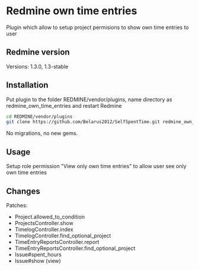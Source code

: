 # Redmine own time entries

Plugin which allow to setup project permisions to show own time entries to user


## Redmine version

Versions: 1.3.0, 1.3-stable


## Installation

Put plugin to the folder REDMINE/vendor/plugins, name directory as redmine_own_time_entries and restart Redmine

```bash
cd REDMINE/vendor/plugins
git clone https://github.com/Belarus2012/SelfSpentTime.git redmine_own_time_entries
```

No migrations, no new gems.


## Usage

Setup role permission "View only own time entries" to allow user see only own time entries


## Changes

Patches:
  * Project.allowed_to_condition
  * ProjectsController.show
  * TimelogController.index
  * TimelogController.find_optional_project
  * TimeEntryReportsController.report
  * TimeEntryReportsController.find_optional_project
  * Issue#spent_hours
  * Issue#show (view)
